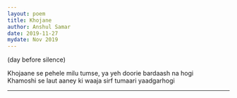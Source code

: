 ```yaml
---
layout: poem
title: Khojane
author: Anshul Samar
date: 2019-11-27
mydate: Nov 2019
---
```


(day before silence)


Khojaane se pehele milu tumse, ya yeh doorie bardaash na hogi  
Khamoshi se laut aaney ki waaja sirf tumaari yaadgarhogi


---

